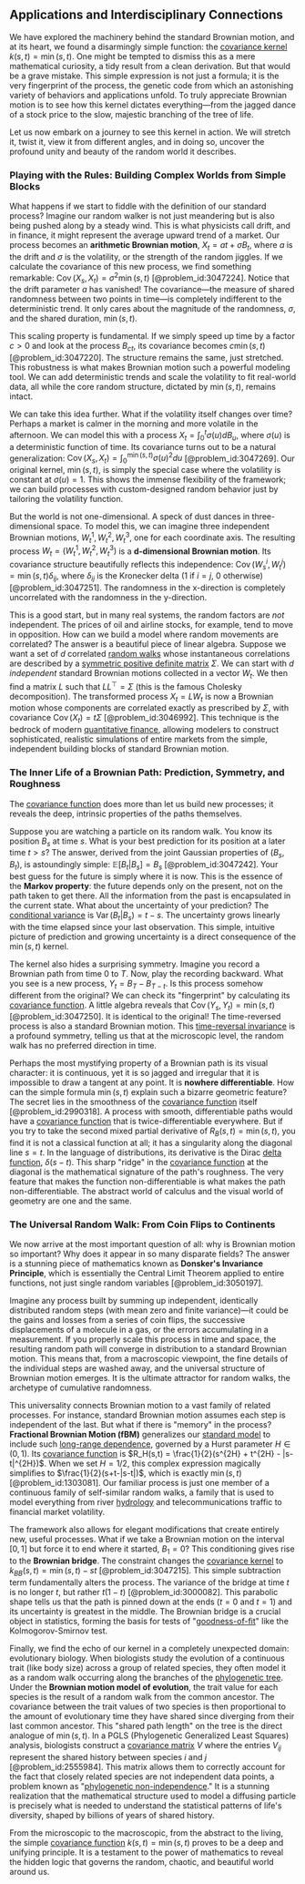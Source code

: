 ## Applications and Interdisciplinary Connections

We have explored the machinery behind the standard Brownian motion, and at its heart, we found a disarmingly simple function: the [covariance kernel](@article_id:266067) $k(s,t) = \min(s,t)$. One might be tempted to dismiss this as a mere mathematical curiosity, a tidy result from a clean derivation. But that would be a grave mistake. This simple expression is not just a formula; it is the very fingerprint of the process, the genetic code from which an astonishing variety of behaviors and applications unfold. To truly appreciate Brownian motion is to see how this kernel dictates everything—from the jagged dance of a stock price to the slow, majestic branching of the tree of life.

Let us now embark on a journey to see this kernel in action. We will stretch it, twist it, view it from different angles, and in doing so, uncover the profound unity and beauty of the random world it describes.

### Playing with the Rules: Building Complex Worlds from Simple Blocks

What happens if we start to fiddle with the definition of our standard process? Imagine our random walker is not just meandering but is also being pushed along by a steady wind. This is what physicists call drift, and in finance, it might represent the average upward trend of a market. Our process becomes an **arithmetic Brownian motion**, $X_t = at + \sigma B_t$, where $a$ is the drift and $\sigma$ is the volatility, or the strength of the random jiggles. If we calculate the covariance of this new process, we find something remarkable: $\operatorname{Cov}(X_s, X_t) = \sigma^2 \min(s,t)$ [@problem_id:3047224]. Notice that the drift parameter $a$ has vanished! The covariance—the measure of shared randomness between two points in time—is completely indifferent to the deterministic trend. It only cares about the magnitude of the randomness, $\sigma$, and the shared duration, $\min(s,t)$.

This scaling property is fundamental. If we simply speed up time by a factor $c > 0$ and look at the process $B_{ct}$, its covariance becomes $c \min(s,t)$ [@problem_id:3047220]. The structure remains the same, just stretched. This robustness is what makes Brownian motion such a powerful modeling tool. We can add deterministic trends and scale the volatility to fit real-world data, all while the core random structure, dictated by $\min(s,t)$, remains intact.

We can take this idea further. What if the volatility itself changes over time? Perhaps a market is calmer in the morning and more volatile in the afternoon. We can model this with a process $X_t = \int_0^t \sigma(u) dB_u$, where $\sigma(u)$ is a deterministic function of time. Its covariance turns out to be a natural generalization: $\operatorname{Cov}(X_s, X_t) = \int_0^{\min(s,t)} \sigma(u)^2 du$ [@problem_id:3047269]. Our original kernel, $\min(s,t)$, is simply the special case where the volatility is constant at $\sigma(u)=1$. This shows the immense flexibility of the framework; we can build processes with custom-designed random behavior just by tailoring the volatility function.

But the world is not one-dimensional. A speck of dust dances in three-dimensional space. To model this, we can imagine three independent Brownian motions, $W^1_t, W^2_t, W^3_t$, one for each coordinate axis. The resulting process $W_t = (W^1_t, W^2_t, W^3_t)$ is a **d-dimensional Brownian motion**. Its covariance structure beautifully reflects this independence: $\operatorname{Cov}(W^i_s, W^j_t) = \min(s,t) \delta_{ij}$, where $\delta_{ij}$ is the Kronecker delta (1 if $i=j$, 0 otherwise) [@problem_id:3047251]. The randomness in the x-direction is completely uncorrelated with the randomness in the y-direction.

This is a good start, but in many real systems, the random factors are *not* independent. The prices of oil and airline stocks, for example, tend to move in opposition. How can we build a model where random movements are correlated? The answer is a beautiful piece of linear algebra. Suppose we want a set of $d$ correlated [random walks](@article_id:159141) whose instantaneous correlations are described by a [symmetric positive definite matrix](@article_id:141687) $\Sigma$. We can start with $d$ *independent* standard Brownian motions collected in a vector $W_t$. We then find a matrix $L$ such that $LL^\top = \Sigma$ (this is the famous Cholesky decomposition). The transformed process $X_t = L W_t$ is now a Brownian motion whose components are correlated exactly as prescribed by $\Sigma$, with covariance $\operatorname{Cov}(X_t) = t\Sigma$ [@problem_id:3046992]. This technique is the bedrock of modern [quantitative finance](@article_id:138626), allowing modelers to construct sophisticated, realistic simulations of entire markets from the simple, independent building blocks of standard Brownian motion.

### The Inner Life of a Brownian Path: Prediction, Symmetry, and Roughness

The [covariance function](@article_id:264537) does more than let us build new processes; it reveals the deep, intrinsic properties of the paths themselves.

Suppose you are watching a particle on its random walk. You know its position $B_s$ at time $s$. What is your best prediction for its position at a later time $t > s$? The answer, derived from the joint Gaussian properties of $(B_s, B_t)$, is astoundingly simple: $\mathbb{E}[B_t | B_s] = B_s$ [@problem_id:3047242]. Your best guess for the future is simply where it is now. This is the essence of the **Markov property**: the future depends only on the present, not on the path taken to get there. All the information from the past is encapsulated in the current state. What about the uncertainty of your prediction? The [conditional variance](@article_id:183309) is $\operatorname{Var}(B_t | B_s) = t-s$. The uncertainty grows linearly with the time elapsed since your last observation. This simple, intuitive picture of prediction and growing uncertainty is a direct consequence of the $\min(s,t)$ kernel.

The kernel also hides a surprising symmetry. Imagine you record a Brownian path from time $0$ to $T$. Now, play the recording backward. What you see is a new process, $Y_t = B_T - B_{T-t}$. Is this process somehow different from the original? We can check its "fingerprint" by calculating its [covariance function](@article_id:264537). A little algebra reveals that $\operatorname{Cov}(Y_s, Y_t) = \min(s,t)$ [@problem_id:3047250]. It is identical to the original! The time-reversed process is also a standard Brownian motion. This [time-reversal invariance](@article_id:151665) is a profound symmetry, telling us that at the microscopic level, the random walk has no preferred direction in time.

Perhaps the most mystifying property of a Brownian path is its visual character: it is continuous, yet it is so jagged and irregular that it is impossible to draw a tangent at any point. It is **nowhere differentiable**. How can the simple formula $\min(s,t)$ explain such a bizarre geometric feature? The secret lies in the smoothness of the [covariance function](@article_id:264537) itself [@problem_id:2990318]. A process with smooth, differentiable paths would have a [covariance function](@article_id:264537) that is twice-differentiable everywhere. But if you try to take the second mixed partial derivative of $R_B(s,t) = \min(s,t)$, you find it is not a classical function at all; it has a singularity along the diagonal line $s=t$. In the language of distributions, its derivative is the Dirac [delta function](@article_id:272935), $\delta(s-t)$. This sharp "ridge" in the [covariance function](@article_id:264537) at the diagonal is the mathematical signature of the path's roughness. The very feature that makes the function non-differentiable is what makes the path non-differentiable. The abstract world of calculus and the visual world of geometry are one and the same.

### The Universal Random Walk: From Coin Flips to Continents

We now arrive at the most important question of all: why is Brownian motion so important? Why does it appear in so many disparate fields? The answer is a stunning piece of mathematics known as **Donsker's Invariance Principle**, which is essentially the Central Limit Theorem applied to entire functions, not just single random variables [@problem_id:3050197].

Imagine any process built by summing up independent, identically distributed random steps (with mean zero and finite variance)—it could be the gains and losses from a series of coin flips, the successive displacements of a molecule in a gas, or the errors accumulating in a measurement. If you properly scale this process in time and space, the resulting random path will converge in distribution to a standard Brownian motion. This means that, from a macroscopic viewpoint, the fine details of the individual steps are washed away, and the universal structure of Brownian motion emerges. It is the ultimate attractor for random walks, the archetype of cumulative randomness.

This universality connects Brownian motion to a vast family of related processes. For instance, standard Brownian motion assumes each step is independent of the last. But what if there is "memory" in the process? **Fractional Brownian Motion (fBM)** generalizes our [standard model](@article_id:136930) to include such [long-range dependence](@article_id:263470), governed by a Hurst parameter $H \in (0,1)$. Its [covariance function](@article_id:264537) is $R_H(s,t) = \frac{1}{2}(s^{2H} + t^{2H} - |s-t|^{2H})$. When we set $H=1/2$, this complex expression magically simplifies to $\frac{1}{2}(s+t-|s-t|)$, which is exactly $\min(s,t)$ [@problem_id:1303081]. Our familiar process is just one member of a continuous family of self-similar random walks, a family that is used to model everything from river [hydrology](@article_id:185756) and telecommunications traffic to financial market volatility.

The framework also allows for elegant modifications that create entirely new, useful processes. What if we take a Brownian motion on the interval $[0,1]$ but force it to end where it started, $B_1=0$? This conditioning gives rise to the **Brownian bridge**. The constraint changes the [covariance kernel](@article_id:266067) to $k_{BB}(s,t) = \min(s,t) - st$ [@problem_id:3047215]. This simple subtraction term fundamentally alters the process. The variance of the bridge at time $t$ is no longer $t$, but rather $t(1-t)$ [@problem_id:3000082]. This parabolic shape tells us that the path is pinned down at the ends ($t=0$ and $t=1$) and its uncertainty is greatest in the middle. The Brownian bridge is a crucial object in statistics, forming the basis for tests of "[goodness-of-fit](@article_id:175543)" like the Kolmogorov-Smirnov test.

Finally, we find the echo of our kernel in a completely unexpected domain: evolutionary biology. When biologists study the evolution of a continuous trait (like body size) across a group of related species, they often model it as a random walk occurring along the branches of the [phylogenetic tree](@article_id:139551). Under the **Brownian motion model of evolution**, the trait value for each species is the result of a random walk from the common ancestor. The covariance between the trait values of two species is then proportional to the amount of evolutionary time they have shared since diverging from their last common ancestor. This "shared path length" on the tree is the direct analogue of $\min(s,t)$. In a PGLS (Phylogenetic Generalized Least Squares) analysis, biologists construct a [covariance matrix](@article_id:138661) $V$ where the entries $V_{ij}$ represent the shared history between species $i$ and $j$ [@problem_id:2555984]. This matrix allows them to correctly account for the fact that closely related species are not independent data points, a problem known as "[phylogenetic non-independence](@article_id:171024)." It is a stunning realization that the mathematical structure used to model a diffusing particle is precisely what is needed to understand the statistical patterns of life's diversity, shaped by billions of years of shared history.

From the microscopic to the macroscopic, from the abstract to the living, the simple [covariance function](@article_id:264537) $k(s,t) = \min(s,t)$ proves to be a deep and unifying principle. It is a testament to the power of mathematics to reveal the hidden logic that governs the random, chaotic, and beautiful world around us.